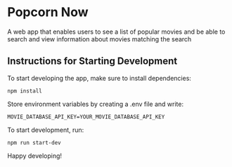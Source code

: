 # Popcorn Now
A web app that enables users to see a list of popular movies and be able to search and view information about movies matching the search

## Instructions for Starting Development
To start developing the app, make sure to install dependencies:
```
npm install
```

Store environment variables by creating a .env file and write:
```
MOVIE_DATABASE_API_KEY=YOUR_MOVIE_DATABASE_API_KEY

```

To start development, run:
```
npm run start-dev
```

Happy developing!
